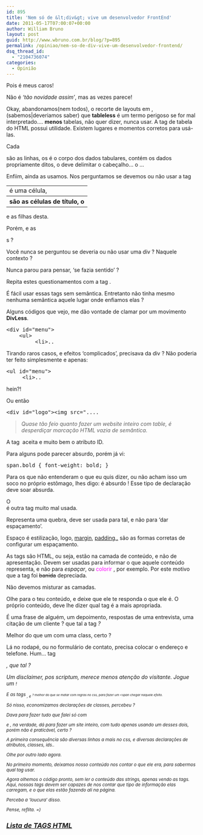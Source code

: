 ```yaml
---
id: 895
title: 'Nem só de &lt;div&gt; vive um desenvolvedor FrontEnd'
date: 2011-05-17T07:00:07+00:00
author: William Bruno
layout: post
guid: http://www.wbruno.com.br/blog/?p=895
permalink: /opiniao/nem-so-de-div-vive-um-desenvolvedor-frontend/
dsq_thread_id:
  - "2104736074"
categories:
  - Opinião
---
```

Pois é meus caros!

Não é _&#8216;tão novidade assim&#8217;_, mas as vezes parece!
  
Okay, abandonamos(nem todos), o recorte de layouts em <table>, (sabemos|deveriamos saber) que **tableless** é um termo perigoso se for mal interpretado&#8230;. **menos** tabelas, não quer dizer, nunca usar. A tag de tabela do HTML possui utilidade. Existem lugares e momentos corretos para usá-las.
  
Cada <td> é uma célula, <tr>são as linhas, os <th> são as células de título, o <tbody> é o corpo dos dados tabulares, contém os dados propriamente ditos, o <thead> deve delimitar o cabeçalho&#8230; o <tfooter>&#8230;

Enfiim, ainda as usamos. Nos perguntamos se devemos ou não usar a tag <table> e as filhas desta.

Porém, e as <div>s ?
  
<!--more-->


  
Você nunca se perguntou se deveria ou não usar uma div ? Naquele contexto ?
  
Nunca parou para pensar, &#8216;se fazia sentido&#8217; ?

Repita estes questionamentos com a tag <span>.
  
É fácil usar essas tags sem semântica. Entretanto não tinha mesmo nenhuma semântica aquele lugar onde enfiamos elas ?

Alguns códigos que vejo, me dão vontade de clamar por um movimento **DivLess**.

<pre name="code" class="html">&lt;div id="menu">
    &lt;ul>
         &lt;li>..</pre>

Tirando raros casos, e efeitos &#8216;complicados&#8217;, precisava da div ? Não poderia ter feito simplesmente e apenas:

<pre name="code" class="html">&lt;ul id="menu">
     &lt;li>..</pre>

hein?!

Ou então 

<pre name="code" class="html">&lt;div id="logo">&lt;img src="....</pre>

> _Quase tão feio quanto fazer um website inteiro com table, é desperdiçar marcação HTML vazia de semântica._

A tag <img /> aceita e muito bem o atributo ID.

Para alguns pode parecer absurdo, porém já vi:

<pre name="code" class="css">span.bold { font-weight: bold; }</pre>

Para os que não entenderam o que eu quis dizer, ou não acham isso um soco no próprio estômago, lhes digo: é absurdo ! Esse tipo de declaração deve soar absurda.

O <br /> é outra tag muito mal usada.
  
Representa uma quebra, deve ser usada para tal, e não para &#8216;dar espaçamento&#8217;.
  
Espaço é estilização, logo, <u>margin</u>, <u>padding..</u> são as formas corretas de configurar um espaçamento.

As tags são HTML, ou seja, estão na camada de conteúdo, e não de apresentação. Devem ser usadas para informar o que aquele conteúdo representa, e não para _espaçar_, ou <span style="color: #f0f;">colorir </span>, por exemplo. Por este motivo que a tag <font> foi <del datetime="2011-05-13T22:16:53+00:00">banida</del> depreciada.

Não devemos misturar as camadas.

Olhe para o teu conteúdo, e deixe que ele te responda o que ele é. O próprio conteúdo, deve lhe dizer qual tag é a mais apropriada.
  
É uma frase de alguém, um depoimento, respostas de uma entrevista, uma citação de um cliente ? que tal a tag <cite> ?
  
Melhor do que um <span> com uma class, certo ?

Lá no rodapé, ou no formulário de contato, precisa colocar o endereço e telefone. Hum&#8230; tag <address>, que tal ?

Um disclaimer, pos scriptum, merece menos atenção do visitante. Jogue um <small> !
  
E as tags <sub>, e <sup> ? melhor do que se matar com regras no css, para fazer um <span chegar naquele efeito.

Só nisso, economizamos declarações de classes, percebeu ?
  
Dava para fazer tudo que falei só com <div> e <span>, na verdade, dá para fazer um site inteiro, com tudo apenas usando um desses dois, porém não é praticável, certo ?

A primeira consequência são diversas linhas a mais no css, e diversas declarações de atributos, classes, ids..

Olhe por outro lado agora.
  
No primeiro momento, deixamos nosso conteúdo nos contar o que ele era, para sabermos qual tag usar.

Agora olhemos o código pronto, sem ler o conteúdo das strings, apenas vendo as tags. Aqui, nossas tags devem ser capazes de nos contar que tipo de informação elas carregam, e o que elas estão fazendo ali na página.

Perceba a &#8216;loucura&#8217; disso.
  
Pense, reflita. =)

## <a href="http://pt.wikibooks.org/wiki/Web_para_curiosos/A_web_do_lado_cliente/Linguagens_de_marca%C3%A7%C3%A3o/(X)HTML/Referencias_da_linguagem/Elementos" target="_blank">Lista de TAGS HTML</a>